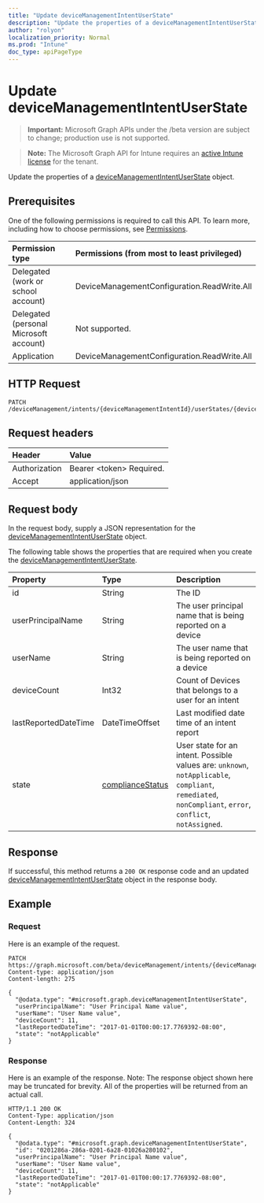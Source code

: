 ```yaml
---
title: "Update deviceManagementIntentUserState"
description: "Update the properties of a deviceManagementIntentUserState object."
author: "rolyon"
localization_priority: Normal
ms.prod: "Intune"
doc_type: apiPageType
---
```


# Update deviceManagementIntentUserState

> **Important:** Microsoft Graph APIs under the /beta version are subject to change; production use is not supported.

> **Note:** The Microsoft Graph API for Intune requires an [active Intune license](https://go.microsoft.com/fwlink/?linkid=839381) for the tenant.

Update the properties of a [deviceManagementIntentUserState](../resources/intune-deviceintent-devicemanagementintentuserstate.md) object.

## Prerequisites
One of the following permissions is required to call this API. To learn more, including how to choose permissions, see [Permissions](/concepts/permissions-reference.md).

|Permission type|Permissions (from most to least privileged)|
|:---|:---|
|Delegated (work or school account)|DeviceManagementConfiguration.ReadWrite.All|
|Delegated (personal Microsoft account)|Not supported.|
|Application|DeviceManagementConfiguration.ReadWrite.All|

## HTTP Request
<!-- {
  "blockType": "ignored"
}
-->
``` http
PATCH /deviceManagement/intents/{deviceManagementIntentId}/userStates/{deviceManagementIntentUserStateId}
```

## Request headers
|Header|Value|
|:---|:---|
|Authorization|Bearer &lt;token&gt; Required.|
|Accept|application/json|

## Request body
In the request body, supply a JSON representation for the [deviceManagementIntentUserState](../resources/intune-deviceintent-devicemanagementintentuserstate.md) object.

The following table shows the properties that are required when you create the [deviceManagementIntentUserState](../resources/intune-deviceintent-devicemanagementintentuserstate.md).

|Property|Type|Description|
|:---|:---|:---|
|id|String|The ID|
|userPrincipalName|String|The user principal name that is being reported on a device|
|userName|String|The user name that is being reported on a device|
|deviceCount|Int32|Count of Devices that belongs to a user for an intent|
|lastReportedDateTime|DateTimeOffset|Last modified date time of an intent report|
|state|[complianceStatus](../resources/intune-shared-compliancestatus.md)|User state for an intent. Possible values are: `unknown`, `notApplicable`, `compliant`, `remediated`, `nonCompliant`, `error`, `conflict`, `notAssigned`.|



## Response
If successful, this method returns a `200 OK` response code and an updated [deviceManagementIntentUserState](../resources/intune-deviceintent-devicemanagementintentuserstate.md) object in the response body.

## Example

### Request
Here is an example of the request.
``` http
PATCH https://graph.microsoft.com/beta/deviceManagement/intents/{deviceManagementIntentId}/userStates/{deviceManagementIntentUserStateId}
Content-type: application/json
Content-length: 275

{
  "@odata.type": "#microsoft.graph.deviceManagementIntentUserState",
  "userPrincipalName": "User Principal Name value",
  "userName": "User Name value",
  "deviceCount": 11,
  "lastReportedDateTime": "2017-01-01T00:00:17.7769392-08:00",
  "state": "notApplicable"
}
```

### Response
Here is an example of the response. Note: The response object shown here may be truncated for brevity. All of the properties will be returned from an actual call.
``` http
HTTP/1.1 200 OK
Content-Type: application/json
Content-Length: 324

{
  "@odata.type": "#microsoft.graph.deviceManagementIntentUserState",
  "id": "0201286a-286a-0201-6a28-01026a280102",
  "userPrincipalName": "User Principal Name value",
  "userName": "User Name value",
  "deviceCount": 11,
  "lastReportedDateTime": "2017-01-01T00:00:17.7769392-08:00",
  "state": "notApplicable"
}
```




